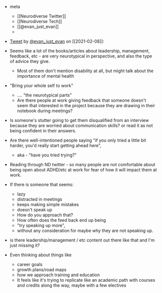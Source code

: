 - meta
	-  [[Neurodiverse Twitter]]
	-  [[Neurodiverse Tech]]
	-  [[@evan_just_evan]]
	-  
- [Tweet](https://twitter.com/i/status/1358950373453660160) by [@evan_just_evan](https://twitter.com/evan_just_evan) on [[2021-02-08]]:

- Seems like a lot of the books/articles about leadership, management, feedback, etc - are very neurotypical in perspective, and also the type of advice they give.
  - Most of them don't mention disability at all, but might talk about the importance of mental health
- "Bring  your whole self to work"
  - .... "the neurotypical parts"
  - Are there people at work giving feedback that someone doesn't seem that interested in the project because they are drawing in their notebook during meetings?
- Is someone's stutter going to get them disqualified from an interview because they are worried about communication skills? or read it as not being confident in their answers.
- Are there well-intentioned people saying "if you only tried a little bit harder, you'd really start getting ahead here",
  - aka - "have you tried trying?"
- Reading through ND twitter - so many people are not comfortable about being open about ADHD/etc at work for fear of how it will impact them at work.
- If there is someone that seems:
  - lazy
  - distracted in meetings
  - keeps making simple mistakes
  - doesn't speak up
  - How do you approach that?
  - How often does the feed back end up being
  - "try speaking up more",
  - without any consideration for maybe why they are not speaking up.
- is there leadership/management / etc content out there like that and I'm just missing it?
- Even thinking about things like
  - career goals
  - growth plans/road maps
  - how we approach training and education
  - It feels like it's trying to replicate like an academic path with courses and credits along the way, maybe with a few electives
